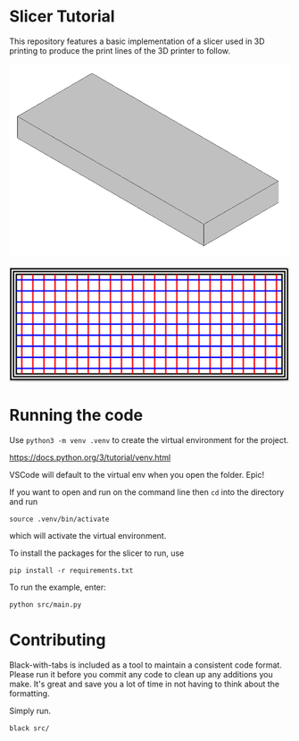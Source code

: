 # Slicer Tutorial

This repository features a basic implementation of a slicer used in 3D printing to produce the print lines of the 3D printer to follow.

![](figs/beam_stl.png)

![](figs/final.png)

# Running the code

Use `python3 -m venv .venv` to create the virtual environment for the project.

https://docs.python.org/3/tutorial/venv.html

VSCode will default to the virtual env when you open the folder. Epic!



If you want to open and run on the command line then `cd` into the directory and run

```
source .venv/bin/activate
```

which will activate the virtual environment.


To install the packages for the slicer to run, use

```
pip install -r requirements.txt
```

To run the example, enter:

```
python src/main.py
```

# Contributing

Black-with-tabs is included as a tool to maintain a consistent code format. Please run it before you commit any code to clean up any additions you make. It's great and save you a lot of time in not having to think about the formatting.

Simply run.

```
black src/
```